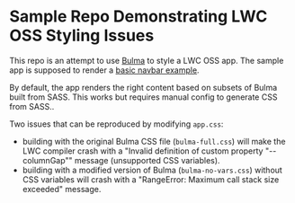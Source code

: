 # Sample Repo Demonstrating LWC OSS Styling Issues

This repo is an attempt to use [Bulma](https://bulma.io) to style a LWC OSS app.
The sample app is supposed to render a [basic navbar example](https://bulma.io/documentation/components/navbar/#basic-navbar).

By default, the app renders the right content based on subsets of Bulma built from SASS. This works but requires manual config to generate CSS from SASS..

Two issues that can be reproduced by modifying `app.css`:
- building with the original Bulma CSS file (`bulma-full.css`) will make the LWC compiler crash with a "Invalid definition of custom property "--columnGap"" message (unsupported CSS variables).
- building with a modified version of Bulma (`bulma-no-vars.css`) without CSS variables will crash with a "RangeError: Maximum call stack size exceeded" message.
